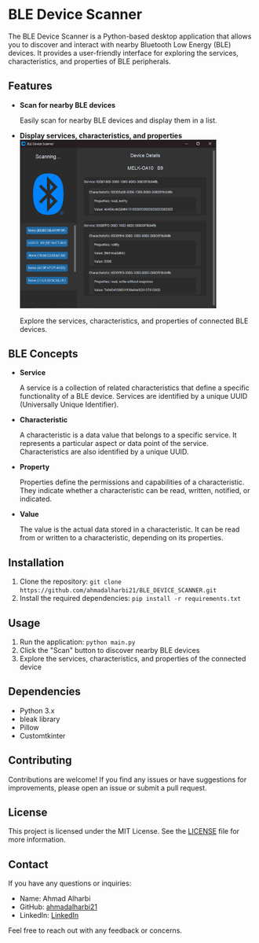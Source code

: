 <h1>BLE Device Scanner</h1> <p>The BLE Device Scanner is a Python-based desktop application that allows you to discover and interact with nearby Bluetooth Low Energy (BLE) devices. It provides a user-friendly interface for exploring the services, characteristics, and properties of BLE peripherals.</p> <h2>Features</h2> <ul> <li> <strong>Scan for nearby BLE devices</strong> <p>Easily scan for nearby BLE devices and display them in a list.</p> </li> <li> <strong>Display services, characteristics, and properties</strong> <br> <img src="images/app_UI.png" alt="Display services, characteristics, and properties" width="400"> <p>Explore the services, characteristics, and properties of connected BLE devices.</p> </li> </ul> <h2>BLE Concepts</h2> <ul> <li> <strong>Service</strong> <p>A service is a collection of related characteristics that define a specific functionality of a BLE device. Services are identified by a unique UUID (Universally Unique Identifier).</p> </li> <li> <strong>Characteristic</strong> <p>A characteristic is a data value that belongs to a specific service. It represents a particular aspect or data point of the service. Characteristics are also identified by a unique UUID.</p> </li> <li> <strong>Property</strong> <p>Properties define the permissions and capabilities of a characteristic. They indicate whether a characteristic can be read, written, notified, or indicated.</p> </li> <li> <strong>Value</strong> <p>The value is the actual data stored in a characteristic. It can be read from or written to a characteristic, depending on its properties.</p> </li> </ul> <h2>Installation</h2> <ol> <li>Clone the repository: <code>git clone https://github.com/ahmadalharbi21/BLE_DEVICE_SCANNER.git</code></li> <li>Install the required dependencies: <code>pip install -r requirements.txt</code></li> </ol> <h2>Usage</h2> <ol> <li>Run the application: <code>python main.py</code></li> <li>Click the "Scan" button to discover nearby BLE devices</li>  <li>Explore the services, characteristics, and properties of the connected device</li> </ol> <h2>Dependencies</h2> <ul> <li>Python 3.x</li> <li>bleak library</li> <li>Pillow</li><li>Customtkinter</li> </ul> <h2>Contributing</h2> <p>Contributions are welcome! If you find any issues or have suggestions for improvements, please open an issue or submit a pull request.</p> <h2>License</h2> <p>This project is licensed under the MIT License. See the <a href="LICENSE">LICENSE</a> file for more information.</p> <h2>Contact</h2> <p>If you have any questions or inquiries:</p> <ul> <li>Name: Ahmad Alharbi</li> <li>GitHub: <a target="_blank" href="https://github.com/ahmadalharbi21">ahmadalharbi21</a></li> <li>LinkedIn: <a target="_blank" href="https://www.linkedin.com/in/ahmad-alharbi-44723125a/">LinkedIn</a></li> </ul> <p>Feel free to reach out with any feedback or concerns.</p>
